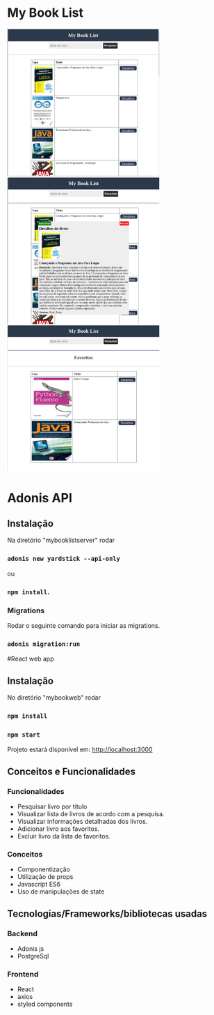 # My Book List

<img src="https://github.com/luisrodrigoads/mybooklist/blob/main/image2.png" width="350" title="Project image">
<img src="https://github.com/luisrodrigoads/mybooklist/blob/main/image3.png" width="350" title="Project image">
<img src="https://github.com/luisrodrigoads/mybooklist/blob/main/image4.png" width="350" title="Project image">

# Adonis API 

## Instalação

Na diretório "mybooklistserver" rodar

### `adonis new yardstick --api-only`

ou 

### `npm install`.


### Migrations

Rodar o seguinte comando para iniciar as migrations.

### `adonis migration:run`

#React web app

## Instalação

No diretório "mybookweb" rodar

### `npm install`

### `npm start`

Projeto estará disponível em: [http://localhost:3000](http://localhost:3000) 

## Conceitos e Funcionalidades 

### Funcionalidades

- Pesquisar livro por titulo
- Visualizar lista de livros de acordo com a pesquisa.
- Visualizar informações detalhadas dos livros.
- Adicionar livro aos favoritos.
- Excluir livro da lista de favoritos.

### Conceitos

- Componentização
- Utilização de props
- Javascript ES6
- Uso de manipulações de state

## Tecnologias/Frameworks/bibliotecas usadas

### Backend

- Adonis js
- PostgreSql

### Frontend

- React
- axios
- styled components





